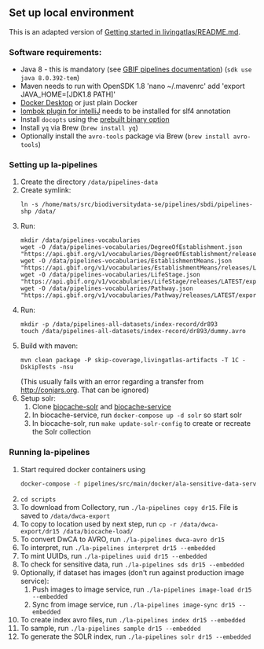 ## Set up local environment
This is an adapted version of [Getting started in livingatlas/README.md](../livingatlas/README.md#Getting+started). 

### Software requirements:
* Java 8 - this is mandatory (see [GBIF pipelines documentation](https://github.com/gbif/pipelines#about-the-project)) (`sdk use java 8.0.392-tem`)
* Maven needs to run with OpenSDK 1.8
  'nano ~/.mavenrc' add 'export JAVA_HOME=[JDK1.8 PATH]'
* [Docker Desktop](https://www.docker.com/products/docker-desktop) or just plain Docker
* [lombok plugin for intelliJ](https://projectlombok.org/setup/intellij) needs to be installed for slf4 annotation
* Install `docopts` using the [prebuilt binary option](https://github.com/docopt/docopts#pre-built-binaries)
* Install `yq` via Brew (`brew install yq`)
* Optionally install the `avro-tools` package via Brew (`brew install avro-tools`)

### Setting up la-pipelines
1. Create the directory `/data/pipelines-data`
1. Create symlink:
    ```
    ln -s /home/mats/src/biodiversitydata-se/pipelines/sbdi/pipelines-shp /data/
    ```
1. Run:
    ```
    mkdir /data/pipelines-vocabularies
    wget -O /data/pipelines-vocabularies/DegreeOfEstablishment.json "https://api.gbif.org/v1/vocabularies/DegreeOfEstablishment/releases/LATEST/export"
    wget -O /data/pipelines-vocabularies/EstablishmentMeans.json "https://api.gbif.org/v1/vocabularies/EstablishmentMeans/releases/LATEST/export"
    wget -O /data/pipelines-vocabularies/LifeStage.json "https://api.gbif.org/v1/vocabularies/LifeStage/releases/LATEST/export"
    wget -O /data/pipelines-vocabularies/Pathway.json "https://api.gbif.org/v1/vocabularies/Pathway/releases/LATEST/export"
    ```
1.  Run:
    ```
    mkdir -p /data/pipelines-all-datasets/index-record/dr893
    touch /data/pipelines-all-datasets/index-record/dr893/dummy.avro
    ```
1. Build with maven: 
   ```
   mvn clean package -P skip-coverage,livingatlas-artifacts -T 1C -DskipTests -nsu
   ```
   (This usually fails with an error regarding a transfer from http://conjars.org. That can be ignored) 
1. Setup solr:
   1. Clone [biocache-solr](https://github.com/biodiversitydata-se/biocache-solr) and [biocache-service](https://github.com/biodiversitydata-se/biocache-service)
   2. In biocache-service, run `docker-compose up -d solr` so start solr
   3. In biocache-solr, run `make update-solr-config` to create or recreate the Solr collection

### Running la-pipelines
1. Start required docker containers using
    ```bash
    docker-compose -f pipelines/src/main/docker/ala-sensitive-data-service.yml up -d
    ```
1. `cd scripts`
1. To download from Collectory, run `./la-pipelines copy dr15`. File is saved to `/data/dwca-export`
1. To copy to location used by next step, run `cp -r /data/dwca-export/dr15 /data/biocache-load/`
1. To convert DwCA to AVRO, run `./la-pipelines dwca-avro dr15`
1. To interpret, run `./la-pipelines interpret dr15 --embedded`
1. To mint UUIDs, run `./la-pipelines uuid dr15 --embedded`
1. To check for sensitive data, run `./la-pipelines sds dr15 --embedded`
1. Optionally, if dataset has images  (don't run against production image service):
   1. Push images to image service, run `./la-pipelines image-load dr15 --embedded`
   1. Sync from image service, run `./la-pipelines image-sync dr15 --embedded`
1. To create index avro files, run `./la-pipelines index dr15 --embedded`
1. To sample, run `./la-pipelines sample dr15 --embedded`
1. To generate the SOLR index, run `./la-pipelines solr dr15 --embedded`
